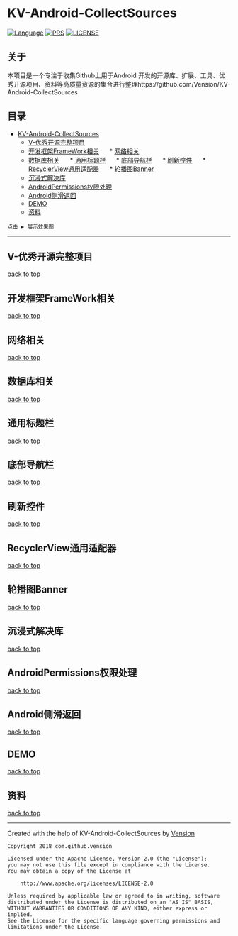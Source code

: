 # KV-Android-CollectSources

[![Language](https://img.shields.io/badge/KVAndroid-CollectSources-green.svg)](https://github.com/Vension/KV-Android-CollectSources)
[![PRS](https://img.shields.io/badge/PRS-welcome-yellow.svg)](https://github.com/Vension/KV-Android-CollectSourcespulls)
[![LICENSE](https://img.shields.io/badge/licenses-apache-green.svg)](http://www.apache.org/licenses/LICENSE-2.0)

## 关于

本项目是一个专注于收集Github上用于Android 开发的开源库、扩展、工具、优秀开源项目、资料等高质量资源的集合进行整理https://github.com/Vension/KV-Android-CollectSources

## 目录
   * [KV-Android-CollectSources](#KV-Android-CollectSources)
      * [V-优秀开源完整项目](#v-优秀开源完整项目)
      * [开发框架FrameWork相关](#开发框架framework相关)
      * [网络相关](#网络相关)
      * [数据库相关](#数据库相关)
      * [通用标题栏](#通用标题栏)
      * [底部导航栏](#底部导航栏)
      * [刷新控件](#刷新控件)
      * [RecyclerView通用适配器](#recyclerview通用适配器)
      * [轮播图Banner](#轮播图banner)
      * [沉浸式解决库](#沉浸式解决库)
      * [AndroidPermissions权限处理](#androidpermissions权限处理)
      * [Android侧滑返回](#android侧滑返回)
      * [DEMO](#demo)
      * [资料](#资料)


```
点击 ► 展示效果图
```
***

## V-优秀开源完整项目
[back to top](#readme) 

## 开发框架FrameWork相关
[back to top](#readme)

## 网络相关
[back to top](#readme)

## 数据库相关
[back to top](#readme)

## 通用标题栏
[back to top](#readme)

## 底部导航栏
[back to top](#readme)

## 刷新控件
[back to top](#readme)

## RecyclerView通用适配器
[back to top](#readme)

## 轮播图Banner
[back to top](#readme)

## 沉浸式解决库
[back to top](#readme)

## AndroidPermissions权限处理
[back to top](#readme)

## Android侧滑返回
[back to top](#readme) 

## DEMO
[back to top](#readme) 




## 资料
[back to top](#readme) 



***

Created with the help of KV-Android-CollectSources by [Vension](https://github.com/Vension)
```
Copyright 2018 com.github.vension

Licensed under the Apache License, Version 2.0 (the "License");
you may not use this file except in compliance with the License.
You may obtain a copy of the License at

    http://www.apache.org/licenses/LICENSE-2.0

Unless required by applicable law or agreed to in writing, software
distributed under the License is distributed on an "AS IS" BASIS,
WITHOUT WARRANTIES OR CONDITIONS OF ANY KIND, either express or implied.
See the License for the specific language governing permissions and
limitations under the License.
```


